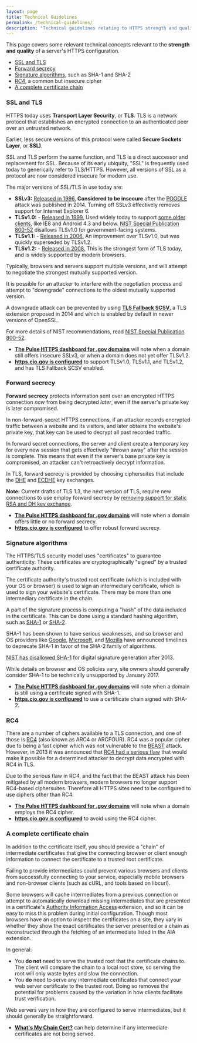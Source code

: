 ```yaml
---
layout: page
title: Technical Guidelines
permalink: /technical-guidelines/
description: "Technical guidelines relating to HTTPS strength and quality."
---
```


This page covers some relevant technical concepts relevant to the **strength and quality** of a server's HTTPS configuration.

* [SSL and TLS](#ssl-and-tls)
* [Forward secrecy](#forward-secrecy)
* [Signature algorithms](#signature-algorithms), such as SHA-1 and SHA-2
* [RC4](#rc4), a common but insecure cipher
* [A complete certificate chain](#a-complete-certificate-chain)

### SSL and TLS

HTTPS today uses **Transport Layer Security**, or **TLS**. TLS is a network protocol that establishes an encrypted connection to an authenticated peer over an untrusted network.

Earlier, less secure versions of this protocol were called **Secure Sockets Layer**, or **SSL)**.

SSL and TLS perform the same function, and TLS is a direct successor and replacement for SSL. Because of its early ubiquity, "SSL" is frequently used today to generically refer to TLS/HTTPS. However, all versions of SSL as a protocol are now considered insecure for modern use.

The major versions of SSL/TLS in use today are:

* **SSLv3:** [Released in 1996.](https://tools.ietf.org/html/rfc6101) **Considered to be insecure** after the [POODLE](https://www.openssl.org/~bodo/ssl-poodle.pdf) attack was published in 2014. Turning off SSLv3 effectively removes support for Internet Explorer 6.
* **TLSv1.0:** - [Released in 1999.](https://tools.ietf.org/html/rfc2246) Used widely today to support [some older clients](https://www.ssllabs.com/ssltest/clients.html), like IE8 and Android 4.3 and below. [NIST Special Publication 800-52](http://nvlpubs.nist.gov/nistpubs/SpecialPublications/NIST.SP.800-52r1.pdf) disallows TLSv1.0 for government-facing systems.
* **TLSv1.1:** - [Released in 2006.](https://tools.ietf.org/html/rfc4346) An improvement over TLSv1.0, but was quickly superseded by TLSv1.2.
* **TLSv1.2:** - [Released in 2008.](https://tools.ietf.org/html/rfc5246) This is the strongest form of TLS today, and is widely supported by modern browsers.

Typically, browsers and servers support multiple versions, and will attempt to negotiate the strongest mutually supported version.

It is possible for an attacker to interfere with the negotiation process and attempt to "downgrade" connections to the oldest mutually supported version.

A downgrade attack can be prevented by using **[TLS Fallback SCSV](https://tools.ietf.org/html/rfc7507)**, a TLS extension proposed in 2014 and which is enabled by default in newer versions of OpenSSL.

For more details of NIST recommendations, read [NIST Special Publication 800-52](http://nvlpubs.nist.gov/nistpubs/SpecialPublications/NIST.SP.800-52r1.pdf).

* **[The Pulse HTTPS dashboard for .gov domains](https://pulse.cio.gov/https/domains/)** will note when a domain still offers insecure SSLv3, or when a domain does not yet offer TLSv1.2.
* **[https.cio.gov is configured](https://www.ssllabs.com/ssltest/analyze.html?d=https.cio.gov)** to support TLSv1.0, TLSv1.1, and TLSv1.2, and has TLS Fallback SCSV enabled.

### Forward secrecy

**Forward secrecy** protects information sent over an encrypted HTTPS connection _now_ from being decrypted _later_, even if the server's private key is later compromised.

In non-forward-secret HTTPS connections, if an attacker records encrypted traffic between a website and its visitors, and later obtains the website's private key, that key can be used to decrypt all past recorded traffic.

In forward secret connections, the server and client create a temporary key for every new session that gets effectively "thrown away" after the session is complete. This means that even if the server's base private key is compromised, an attacker can't retroactively decrypt information.

In TLS, forward secrecy is provided by choosing ciphersuites that include the [DHE](https://en.wikipedia.org/wiki/Diffie–Hellman_key_exchange) and [ECDHE](https://en.wikipedia.org/wiki/Elliptic_curve_Diffie%E2%80%93Hellman) key exchanges.

**Note:** Current drafts of TLS 1.3, the next version of TLS, require new connections to use employ forward secrecy by [removing support for static RSA and DH key exchange](https://tools.ietf.org/html/draft-ietf-tls-tls13-02#section-1.2).

* **[The Pulse HTTPS dashboard for .gov domains](https://pulse.cio.gov/https/domains/)** will note when a domain offers little or no forward secrecy.
* **[https.cio.gov is configured](https://www.ssllabs.com/ssltest/analyze.html?d=https.cio.gov)** to offer robust forward secrecy.

### Signature algorithms

The HTTPS/TLS security model uses "certificates" to guarantee authenticity. These certificates are cryptographically "signed" by a trusted certificate authority.

The certificate authority's trusted root certificate (which is included with your OS or browser) is used to sign an intermediary certificate, which is used to sign your website's certificate. There may be more than one intermediary certificate in the chain.

A part of the signature process is computing a "hash" of the data included in the certificate. This can be done using a standard hashing algorithm, such as [SHA-1](https://en.wikipedia.org/wiki/SHA-1) or [SHA-2](https://en.wikipedia.org/wiki/SHA-2).

SHA-1 has been shown to have serious weaknesses, and so browser and OS providers like [Google](https://security.googleblog.com/2014/09/gradually-sunsetting-sha-1.html), [Microsoft](http://social.technet.microsoft.com/wiki/contents/articles/32288.windows-enforcement-of-authenticode-code-signing-and-timestamping.aspx), and [Mozilla](https://blog.mozilla.org/security/2014/09/23/phasing-out-certificates-with-sha-1-based-signature-algorithms/) have announced timelines to deprecate SHA-1 in favor of the SHA-2 family of algorithms.

[NIST has disallowed SHA-1](http://nvlpubs.nist.gov/nistpubs/SpecialPublications/NIST.SP.800-52r1.pdf) for digital signature generation after 2013.

While details on browser and OS policies vary, site owners should generally consider SHA-1 to be technically unsupported by January 2017.

* **[The Pulse HTTPS dashboard for .gov domains](https://pulse.cio.gov/https/domains/)** will note when a domain is still using a certificate signed with SHA-1.
* **[https.cio.gov is configured](https://www.ssllabs.com/ssltest/analyze.html?d=https.cio.gov)** to use a certificate chain signed with SHA-2.

### RC4

There are a number of ciphers available to a TLS connection, and one of those is [RC4](https://en.wikipedia.org/wiki/RC4) (also known as ARC4 or ARCFOUR). RC4 was a popular cipher due to being a fast cipher which was not vulnerable to the [BEAST](https://blog.qualys.com/ssllabs/2011/10/17/mitigating-the-beast-attack-on-tls) attack. However, in 2013 it was announced that [RC4 had a serious flaw](http://www.isg.rhul.ac.uk/tls/) that would make it possible for a determined attacker to decrypt data encrypted with RC4 in TLS.

Due to the serious flaw in RC4, and the fact that the BEAST attack has been mitigated by all modern browsers, modern browsers no longer support RC4-based ciphersuites. Therefore all HTTPS sites need to be configured to use ciphers other than RC4.

* **[The Pulse HTTPS dashboard for .gov domains](https://pulse.cio.gov/https/domains/)** will note when a domain employs the RC4 cipher.
* **[https.cio.gov is configured](https://www.ssllabs.com/ssltest/analyze.html?d=https.cio.gov)** to avoid using the RC4 cipher.

### A complete certificate chain

In addition to the certificate itself, you should provide a "chain" of intermediate certificates that give the connecting browser or client enough information to connect the certificate to a trusted root certificate.

Failing to provide intermediates could prevent various browsers and clients from successfully connecting to your service, especially mobile browsers and non-browser clients (such as cURL, and tools based on libcurl).

Some browsers will cache intermediates from a previous connection or attempt to automatically download missing intermediates that are presented in a certificate's [Authority Information Access](https://tools.ietf.org/html/rfc5280#section-4.2.2.1) extension, and so it can be easy to miss this problem during initial configuration. Though most browsers have an option to inspect the certificates on a site, they vary in whether they show the exact certificates the server presented or a chain as reconstructed through the fetching of an intermediate listed in the AIA extension. 

In general:

* You **do not** need to serve the trusted root that the certificate chains to. The client will compare the chain to a local root store, so serving the root will only waste bytes and slow the connection.
* You **do** need to serve any intermediate certificates that connect your web server certificate to the trusted root. Doing so removes the potential for problems caused by the variation in how clients facilitate trust verification.

Web servers vary in how they are configured to serve intermediates, but it should generally be straightforward.

* **[What's My Chain Cert?](https://whatsmychaincert.com/)** can help determine if any intermediate certificates are not being served.
